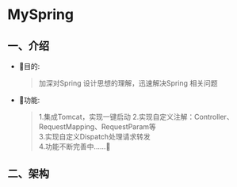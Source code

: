 # MySpring

## 一、介绍
*  🚩目的:
    > 加深对Spring 设计思想的理解，迅速解决Spring 相关问题
    
*  🚩功能:
    > 1.集成Tomcat，实现一键启动
    > 2.实现自定义注解：Controller、RequestMapping、RequestParam等  
    > 3.实现自定义Dispatch处理请求转发    
    > 4.功能不断完善中......🚧
    
## 二、架构
